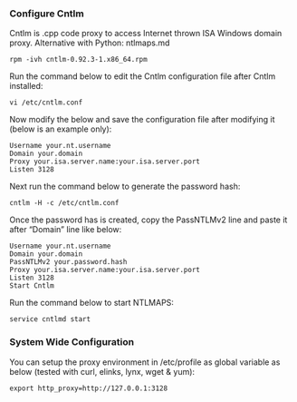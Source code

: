 ### Configure Cntlm

Cntlm is .cpp code proxy to access Internet thrown ISA Windows domain proxy.
Alternative with Python: ntlmaps.md

```
rpm -ivh cntlm-0.92.3-1.x86_64.rpm
```

Run the command below to edit the Cntlm configuration file after Cntlm installed:
```
vi /etc/cntlm.conf
```

Now modify the below and save the configuration file after modifying it (below is an example only):
```
Username your.nt.username
Domain your.domain
Proxy your.isa.server.name:your.isa.server.port
Listen 3128
```
Next run the command below to generate the password hash:
```
cntlm -H -c /etc/cntlm.conf
```

Once the password has is created, copy the PassNTLMv2 line and paste it after “Domain” line like below:
```
Username your.nt.username
Domain your.domain
PassNTLMv2 your.password.hash
Proxy your.isa.server.name:your.isa.server.port
Listen 3128
Start Cntlm
```
Run the command below to start NTLMAPS:
```
service cntlmd start
```

### System Wide Configuration

You can setup the proxy environment in /etc/profile as global variable as below (tested with curl, elinks, lynx, wget & yum):
```
export http_proxy=http://127.0.0.1:3128
```
